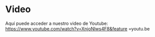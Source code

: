 # Video
Aquí puede acceder a nuestro video de Youtube: https://www.youtube.com/watch?v=XnjoNlws4F8&feature
=youtu.be
